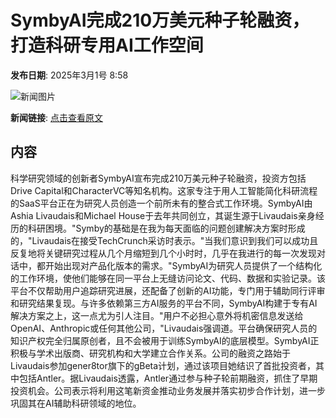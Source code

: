 # SymbyAI完成210万美元种子轮融资，打造科研专用AI工作空间

**发布日期**: 2025年3月1号 8:58

![新闻图片](https://pic.chinaz.com/picmap/202306131354273285_5.jpg)

**新闻链接**: [点击查看原文](https://www.aibase.com/zh/news/15856)

## 内容

科学研究领域的创新者SymbyAI宣布完成210万美元种子轮融资，投资方包括Drive Capital和CharacterVC等知名机构。这家专注于用人工智能简化科研流程的SaaS平台正在为研究人员创造一个前所未有的整合式工作环境。SymbyAI由Ashia Livaudais和Michael House于去年共同创立，其诞生源于Livaudais亲身经历的科研困境。"Symby的基础是在我为每天面临的问题创建解决方案时形成的，"Livaudais在接受TechCrunch采访时表示。"当我们意识到我们可以成功且反复地将关键研究过程从几个月缩短到几个小时时，几乎在我进行的每一次发现对话中，都开始出现对产品化版本的需求。"SymbyAI为研究人员提供了一个结构化的工作环境，使他们能够在同一平台上无缝访问论文、代码、数据和实验记录。该平台不仅帮助用户追踪研究进展，还配备了创新的AI功能，专门用于辅助同行评审和研究结果复现。与许多依赖第三方AI服务的平台不同，SymbyAI构建于专有AI解决方案之上，这一点尤为引人注目。"用户不必担心意外将机密信息发送给OpenAI、Anthropic或任何其他公司，"Livaudais强调道。平台确保研究人员的知识产权完全归属原创者，且不会被用于训练SymbyAI的底层模型。SymbyAI正积极与学术出版商、研究机构和大学建立合作关系。公司的融资之路始于Livaudais参加gener8tor旗下的gBeta计划，通过该项目她结识了首批投资者，其中包括Antler。据Livaudais透露，Antler通过参与种子轮前期融资，抓住了早期投资机会。公司表示将利用这笔新资金推动业务发展并落实初步合作计划，进一步巩固其在AI辅助科研领域的地位。
